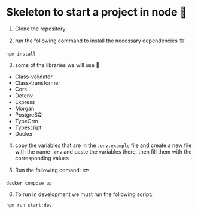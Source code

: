 # Skeleton to start a project in node 🚀

1. Clone the repository

2. run the following command to install the necessary dependencies 🏗️

```npm install```

3. some of the libraries we will use 🧰

* Class-validator
* Class-transformer
* Cors
* Dotenv
* Express
* Morgan
* PostgreSQl
* TypeOrm
* Typescript 
* Docker

4. copy the variables that are in the ```.env.example``` file and create a new file with the name ```.env``` and paste the variables there, then fill them with the corresponding values

5. Run the following comand: 🐟

```docker compose up```

6. To run in development we must run the following script: 

```npm run start:dev```